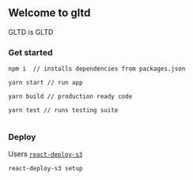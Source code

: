 ## Welcome to gltd

GLTD is GLTD

### Get started


```
npm i  // installs dependencies from packages.json

yarn start // run app

yarn build // production ready code

yarn test // runs testing suite


```

### Deploy

Users [`react-deploy-s3`](https://github.com/orionsoft/react-deploy-s3)

```
react-deploy-s3 setup
```
